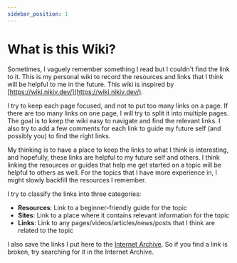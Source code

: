 ```yaml
---
sidebar_position: 1
---
```


# What is this Wiki?

Sometimes, I vaguely remember something I read but I couldn't find the link to
it. This is my personal wiki to record the resources and links that I think will
be helpful to me in the future. This wiki is inspired by
[https://wiki.nikiv.dev/](https://wiki.nikiv.dev/).

I try to keep each page focused, and not to put too many links on a page. If
there are too many links on one page, I will try to split it into multiple
pages. The goal is to keep the wiki easy to navigate and find the relevant
links. I also try to add a few comments for each link to guide my future self
(and possibly you) to find the right links.

My thinking is to have a place to keep the links to what I think is interesting,
and hopefully, these links are helpful to my future self and others. I think
linking the resources or guides that help me get started on a topic will be
helpful to others as well. For the topics that I have more experience in, I
might slowly backfill the resources I remember.

I try to classify the links into three categories:

- **Resources**: Link to a beginner-friendly guide for the topic
- **Sites**: Link to a place where it contains relevant information for the
  topic
- **Links**: Link to any pages/videos/articles/news/posts that I think are
  related to the topic

I also save the links I put here to the
[Internet Archive](https://archive.org/). So if you find a link is broken, try
searching for it in the Internet Archive.
